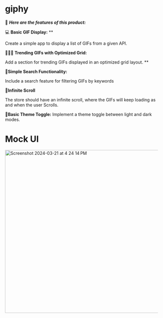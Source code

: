 # giphy
🌟 ***Here are the features of this product:***

💻 **Basic GIF Display:** **

Create a simple app to display a list of GIFs from a given API.

💁🏾‍♀️ **Trending GIFs with Optimized Grid:** 

Add a section for trending GIFs displayed in an optimized grid layout. **

🔎**Simple Search Functionality:**

Include a search feature for filtering GIFs by keywords

📜**Infinite Scroll**

The store should have an infinite scroll, where the GIFs will keep loading as and when the user Scrolls.

🔄**Basic Theme Toggle:**
Implement a theme toggle between light and dark modes.

# Mock UI
<img width="537" alt="Screenshot 2024-03-21 at 4 24 14 PM" src="https://github.com/Gnaneshdivi/Giphy/assets/55071482/7b1e36c8-a657-4000-9a58-0491b6895197">
